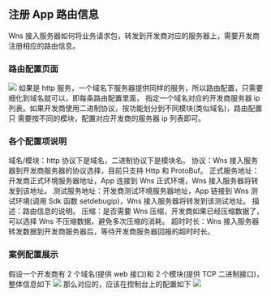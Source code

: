 ## 注册 App 路由信息
Wns 接入服务器如何将业务请求包，转发到开发商对应的服务器上，需要开发商注册相应的路由信息。 

### 路由配置页面
![](http://imgcache.tcecqpoc.fsphere.cn/image/main.qcloudimg.com/raw/5b597f4037c55761d14b319253a82517.png)
如果是 http 服务，一个域名下服务器提供同样的服务，所以路由配置，只需要细化到域名就可以，即每条路由配置里面，
指定一个域名对应的开发商服务器 ip 列表。如果开发商使用二进制协议，按功能划分到不同模块(类似域名)，路由配置只
需要按不同的模块，配置对应开发商的服务器 ip 列表即可。

### 各个配置项说明
域名/模块：http 协议下是域名，二进制协议下是模块名。
协议：Wns 接入服务器到开发商服务器的协议选择，目前只支持 Http 和 ProtoBuf。
正式服务地址：开发商正式环境服务器地址，App 连接到 Wns 正式环境，Wns 接入服务器将转发到该地址。
测试服务地址：开发商测试环境服务器地址，App 链接到 Wns 测试环境(调用 Sdk 函数 setdebugip)，Wns 接入服务器将转发到该测试地址。
描述：路由信息的说明。
压缩：是否需要 Wns 压缩，开发商如果已经压缩数据了，可以选择 Wns 不压缩数据，避免多次压缩的消耗。
超时时长：Wns 接入服务器转发数据到开发商服务器后，等待开发商服务器回报的超时时长。

### 案例配置展示

假设一个开发商有 2 个域名(提供 web 接口)和 2 个模块(提供 TCP 二进制接口)，整体信息如下
![](http://imgcache.tcecqpoc.fsphere.cn/image/main.qcloudimg.com/raw/b476c7a14a8cde6e1ae82684a8da1afc.jpg)
那么对应的，应该在控制台上的配置如下
![](http://imgcache.tcecqpoc.fsphere.cn/image/main.qcloudimg.com/raw/fe4b7499d190b63de664d16ab0052b6c.jpg)